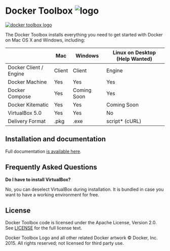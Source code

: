 Docker Toolbox ![logo](https://cloud.githubusercontent.com/assets/251292/8971250/9a27e862-3603-11e5-849b-c35f95e1a753.png) 
==================================

[![docker toolbox logo](https://cloud.githubusercontent.com/assets/251292/8895808/5596f50e-339b-11e5-92bd-a596d48a5531.png)](https://www.docker.com/toolbox)

The Docker Toolbox installs everything you need to get started with
Docker on Mac OS X and Windows, including:

|                        | Mac    | Windows     | Linux on Desktop (Help Wanted) |
|------------------------|--------|-------------|--------------------------------|
| Docker Client / Engine | Client | Client      | Engine                         |
| Docker Machine         | Yes    | Yes         | Yes                            |
| Docker Compose         | Yes    | Coming Soon | Yes                            |
| Docker Kitematic       | Yes    | Yes         | Coming Soon                    |
| VirtualBox 5.0         | Yes    | Yes         | No                             |
| Delivery Format        | .pkg   | .exe        | script* (cURL)                 |


## Installation and documentation

Full documentation [is available
here](https://docs.docker.com/installation/mac/).

## Frequently Asked Questions

**Do I have to install VirtualBox?**

No, you can deselect VirtualBox during installation. It is bundled in case you want to have a working environment for free. 

## License 

Docker Toolbox code is licensed under the Apache License, Version 2.0. See [LICENSE](https://github.com/docker/toolbox/blob/master/LICENSE) for the full license text. 

Docker Toolbox Logo and all other related Docker artwork © Docker, Inc. 2015.  All rights reserved; not licensed for third party use.

